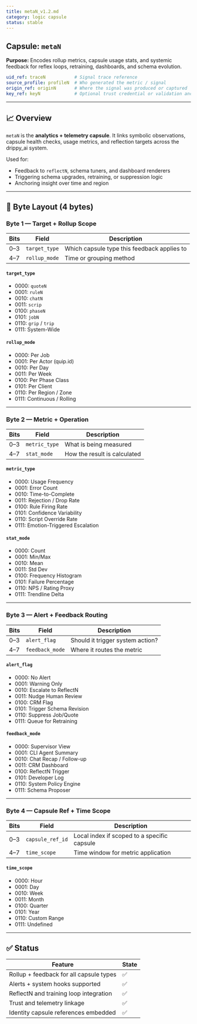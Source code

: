 ```yaml
---
title: metaN_v1.2.md
category: logic capsule
status: stable
---
```


## Capsule: `metaN`

**Purpose:** Encodes rollup metrics, capsule usage stats, and systemic feedback for reflex loops, retraining, dashboards, and schema evolution.

```yaml
uid_ref: traceN           # Signal trace reference
source_profile: profileN  # Who generated the metric / signal
origin_ref: originN       # Where the signal was produced or captured
key_ref: keyN             # Optional trust credential or validation anchor
```

---

## 📈 Overview
`metaN` is the **analytics + telemetry capsule**. It links symbolic observations, capsule health checks, usage metrics, and reflection targets across the drippy_ai system.

Used for:
- Feedback to `reflectN`, schema tuners, and dashboard renderers
- Triggering schema upgrades, retraining, or suppression logic
- Anchoring insight over time and region

---

## 🔣 Byte Layout (4 bytes)

### Byte 1 — Target + Rollup Scope
| Bits | Field         | Description                             |
|------|----------------|-----------------------------------------|
| 0–3  | `target_type`  | Which capsule type this feedback applies to |
| 4–7  | `rollup_mode`  | Time or grouping method                |

#### `target_type`
- 0000: `quoteN`
- 0001: `ruleN`
- 0010: `chatN`
- 0011: `scrip`
- 0100: `phaseN`
- 0101: `jobN`
- 0110: `grip` / `trip`
- 0111: System-Wide

#### `rollup_mode`
- 0000: Per Job
- 0001: Per Actor (quip.id)
- 0010: Per Day
- 0011: Per Week
- 0100: Per Phase Class
- 0101: Per Client
- 0110: Per Region / Zone
- 0111: Continuous / Rolling

---

### Byte 2 — Metric + Operation
| Bits | Field         | Description                  |
|------|----------------|------------------------------|
| 0–3  | `metric_type`  | What is being measured       |
| 4–7  | `stat_mode`    | How the result is calculated |

#### `metric_type`
- 0000: Usage Frequency
- 0001: Error Count
- 0010: Time-to-Complete
- 0011: Rejection / Drop Rate
- 0100: Rule Firing Rate
- 0101: Confidence Variability
- 0110: Script Override Rate
- 0111: Emotion-Triggered Escalation

#### `stat_mode`
- 0000: Count
- 0001: Min/Max
- 0010: Mean
- 0011: Std Dev
- 0100: Frequency Histogram
- 0101: Failure Percentage
- 0110: NPS / Rating Proxy
- 0111: Trendline Delta

---

### Byte 3 — Alert + Feedback Routing
| Bits | Field           | Description                        |
|------|------------------|------------------------------------|
| 0–3  | `alert_flag`      | Should it trigger system action?  |
| 4–7  | `feedback_mode`   | Where it routes the metric         |

#### `alert_flag`
- 0000: No Alert
- 0001: Warning Only
- 0010: Escalate to ReflectN
- 0011: Nudge Human Review
- 0100: CRM Flag
- 0101: Trigger Schema Revision
- 0110: Suppress Job/Quote
- 0111: Queue for Retraining

#### `feedback_mode`
- 0000: Supervisor View
- 0001: CLI Agent Summary
- 0010: Chat Recap / Follow-up
- 0011: CRM Dashboard
- 0100: ReflectN Trigger
- 0101: Developer Log
- 0110: System Policy Engine
- 0111: Schema Proposer

---

### Byte 4 — Capsule Ref + Time Scope
| Bits | Field             | Description                             |
|------|-------------------|-----------------------------------------|
| 0–3  | `capsule_ref_id`   | Local index if scoped to a specific capsule |
| 4–7  | `time_scope`       | Time window for metric application     |

#### `time_scope`
- 0000: Hour
- 0001: Day
- 0010: Week
- 0011: Month
- 0100: Quarter
- 0101: Year
- 0110: Custom Range
- 0111: Undefined

---

## ✅ Status
| Feature                               | State |
|---------------------------------------|--------|
| Rollup + feedback for all capsule types | ✅     |
| Alerts + system hooks supported         | ✅     |
| ReflectN and training loop integration  | ✅     |
| Trust and telemetry linkage             | ✅     |
| Identity capsule references embedded    | ✅     |